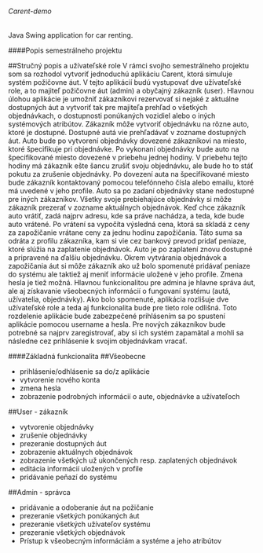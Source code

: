 ###### Carent-demo
Java Swing application for car renting.

####Popis semestrálneho projektu

##Stručný popis a užívateľské role
V rámci svojho semestrálneho projektu som sa rozhodol vytvoriť jednoduchú aplikáciu Carent, ktorá simuluje systém požičovne áut.
V tejto aplikácií budú vystupovať dve užívateľské role, a to majiteľ požičovne áut (admin) a obyčajný zákazník (user). 
Hlavnou úlohou aplikácie je umožniť zákazníkovi rezervovať si nejaké z aktuálne dostupných áut a vytvoriť tak pre majiteľa prehľad o všetkých objednávkach, o dostupnosti ponúkaných vozidiel alebo o iných systémových atribútov. 
Zákazník môže vytvoriť objednávku na rôzne auto, ktoré je dostupné. Dostupné autá vie prehľadávať v zozname dostupných áut. Auto bude po vytvorení objednávky dovezené zákazníkovi na miesto, ktoré špecifikuje pri objednávke. 
Po vykonaní objednávky bude auto na špecifikované miesto dovezené v priebehu jednej hodiny. 
V priebehu tejto hodiny má zákazník ešte šancu zrušiť svoju objednávku, ale bude ho to stáť pokutu za zrušenie objednávky. 
Po dovezení auta na špecifikované miesto bude zákazník kontaktovaný pomocou telefónneho čísla alebo emailu, ktoré má uvedené v jeho profile. 
Auto sa po zadaní objednávky stane nedostupné pre iných zákazníkov. Všetky svoje prebiehajúce objednávky si môže zákazník prezerať v zozname aktuálnych objednávok. 
Keď chce zákazník auto vrátiť, zadá najprv adresu, kde sa práve nachádza, a teda, kde bude auto vrátené.
Po vrátení sa vypočíta výsledná cena, ktorá sa skladá z ceny za zapožičanie vrátane ceny za jednu hodinu zapožičania. 
Táto suma sa odráta z profilu zákazníka, kam si vie cez bankový prevod pridať peniaze, ktoré slúžia na zaplatenie objednávok. 
Auto je po zaplatení znovu dostupné a pripravené na ďalšiu objednávku. 
Okrem vytvárania objednávok a zapožičania áut si môže zákazník ako už bolo spomenuté pridávať peniaze do systému ale taktiež aj meniť informácie uložené v jeho profile.
Zmena hesla je tiež možná. Hlavnou funkcionalitou pre admina je hlavne správa áut, ale aj získavanie všeobecných informácií o fungovaní systému (autá, užívatelia, objednávky). 
Ako bolo spomenuté, aplikácia rozlišuje dve užívateľské role a teda aj funkcionalita bude pre tieto role odlišná. Toto rozdelenie aplikácie bude zabezpečené prihlásením sa po spustení aplikácie pomocou username a hesla. 
Pre nových zákazníkov bude potrebné sa najprv zaregistrovať, aby si ich systém zapamätal a mohli sa následne cez prihlásenie k svojim objednávkam vracať.


####Základná funkcionalita
##Všeobecne
- prihlásenie/odhlásenie sa do/z aplikácie
- vytvorenie nového konta
- zmena hesla
- zobrazenie podrobných informácií o aute, objednávke a užívateľoch


##User - zákazník
- vytvorenie objednávky
- zrušenie objednávky
- prezeranie dostupných áut
- zobrazenie aktuálnych objednávok
- zobrazenie všetkých už ukončených resp. zaplatených objednávok
- editácia informácií uložených v profile
- pridávanie peňazí do systému


##Admin - správca
- pridávanie a odoberanie áut na požičanie
- prezeranie všetkých ponúkaných áut
- prezeranie všetkých užívateľov systému
- prezeranie všetkých objednávok
- Prístup k všeobecným informáciám a systéme a jeho atribútov
